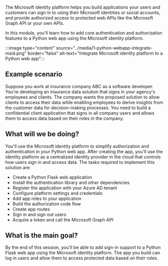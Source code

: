 The Microsoft identity platform helps you build applications your users and customers can sign in to using their Microsoft identities or social accounts, and provide authorized access to protected web APIs like the Microsoft Graph API or your own APIs.

In this module, you'll learn how to add core authentication and authorization features to a Python web app using the Microsoft identity platform.

:::image type="content" source="../media/1-python-webapp-integrate-msid.png" border="false" alt-text="Integrate Microsoft identity platform to a Python web app":::

## Example scenario

Suppose you work at insurance company ABC as a software developer. You're developing an insurance data solution that signs in your agency's employees and clients. The company wants the proposed solution to allow clients to access their data while enabling employees to derive insights from the customer data for decision-making processes. You need to build a confidential client application that signs in all company users and allows them to access data based on their roles in the company. 

## What will we be doing?

You'll use the Microsoft identity platform to simplify authorization and authentication in your Python web app. After creating the app, you'll use the identity platform as a centralized identity provider in the cloud that controls how users sign in and access data. The tasks required to implement this solution are:

- Create a Python Flask web application
- Install the authentication library and other dependencies
- Register the application with your Azure AD tenant
- Configure platform settings and credentials
- Add app roles to your application
- Build the authorization code flow
- Create app routes
- Sign in and sign out users
- Acquire a token and call the Microsoft Graph API

## What is the main goal?

By the end of this session, you'll be able to add sign-in support to a Python Flask web app using the Microsoft identity platform. The app you build can log in users and allow them to access protected data based on their roles. 